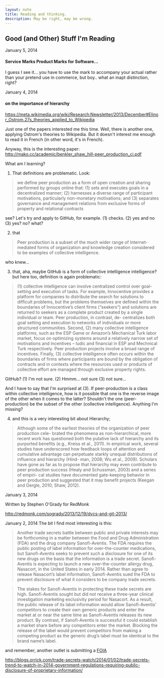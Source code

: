 ```yaml
---
layout: note
title: Reading and thinking. 
description: May be right, may be wrong.
---
```


## Good (and Other) Stuff I'm Reading


January 5, 2014

#### Service Marks Product Marks for Software... 

I guess I see it... you have to use the mark to accompany your actual rather than your pretend use in commerce, but boy.. what an inapt distinction, right?

January 4, 2014

#### on the importance of hierarchy

https://meta.wikimedia.org/wiki/Research:Newsletter/2013/December#Elinor_Ostrom.27s_theories_applied_to_Wikipedia

Just one of the papers interested me this time. Well, there is another one, applying Ostrom's theories to Wikipedia. But it doesn't interest me enough to read it in French (in other word, it's in French).

Anyway, this is the interesting paper: 
http://mako.cc/academic/benkler_shaw_hill-peer_production_ci.pdf


What am I learning? 

1. That definitions are problematic. Look:

>we define peer production as a form of open creation and sharing performed by groups online that: (1) sets and executes goals in a decentralized manner; (2) harnesses a diverse range of participant motivations, particularly non-monetary motivations; and (3) separates governance and management relations from exclusive forms of property and relational contracts 

see? Let's try and apply to GitHub, for example. (1) checks. (2) yes and no (3) yes? no? what? 


2. that

> Peer production is a subset of the much wider range of Internet-mediated forms of organization and knowledge creation considered to be examples of collective intelligence.

who knew... 

3. that, aha, maybe GitHub is a form of collective intelligence intelligence? but here too, definition is again problematic:

> (1) collective intelligence can involve centralized control over goal-setting and execution of tasks. For example, Innocentive provides a platform for companies to distribute the search for solutions to difficult problems, but the problems themselves are defined within the boundaries of Innocentive’s client firms (“seekers”) and solutions are returned to seekers as a complete product created by a single individual or team. Peer production, in contrast, de- centralizes both goal setting and execution to networks of individuals or more structured communities. Second, (2) many collective intelligence platforms, such as the ESP Game or Amazon’s Mechanical Turk labor market, focus on optimizing systems around a relatively narrow set of motivations and incentives – ludic and financial in ESP and Mechnical Turk respectively. Peer production projects involve a broad range of incentives. Finally, (3) collective intelligence often occurs within the boundaries of firms where participants are bound by the obligation of contracts and in contexts where the resources used or products of collective effort are managed through exclusive property rights. 

GitHub? (1) I'm not sure. (2) Hmmm... not sure (3) not sure... 

And I have to say that I'm surprised at (3). If peer-production is a class within collective intelligence, how is it possible that one is the reverse image of the other when it comes to the latter? Shouldn't the one (peer-production) be the subset of the other (collective intelligence). Anything I'm missing? 

4. and this is a very interesting bit about Hierarchy;

> Although some of the earliest theories of the organization of peer production cele- brated the phenomena as non-hierarchical, more recent work has questioned both the putative lack of hierarchy and its purported benefits (e.g., Kreiss et al., 2011). In empirical work, several studies have underscored how feedback loops of attention and cumulative advantage can perpetuate starkly unequal distributions of influence and hierarchy (Hind- man, 2008; Wu et al., 2009). Scholars have gone as far as to propose that hierarchy may even contribute to peer production success (Healy and Schussman, 2003) and a series of empiri- cal studies have documented gate-keeping behavior in peer production and suggested that it may benefit projects (Keegan and Gergle, 2010; Shaw, 2012).





January 3, 2014

Written by Stephen O'Grady for RedMonk

http://redmonk.com/sogrady/2013/12/19/dvcs-and-git-2013/


January 2, 2014
The bit I find most interesting is this:

>Another trade secrets battle between public and private interests may be forthcoming in a matter between the Food and Drug Administration (FDA) and the drug company Sanofi-Aventis. The FDA requires the public posting of label information for over-the-counter medications, but Sanofi-Aventis seeks to prevent such a disclosure for one of its new drugs on the basis that the information is a trade secret. Sanofi-Aventis is expecting to launch a new over-the-counter allergy drug, Nasacort, in the United States in early 2014. Rather than agree to release Nasacort’s label information, Sanofi-Aventis sued the FDA to prevent disclosure of what it considers to be company trade secrets.


>The stakes for Sanofi-Aventis in protecting these trade secrets are high. Sanofi-Aventis sought but did not receive a three-year clinical investigation marketing exclusivity period for Nasacort. As a result, the public release of its label information would allow Sanofi-Aventis’ competitors to create their own generic products and enter the market at or near the same time as Sanofi-Aventis releases its new product. By contrast, if Sanofi-Aventis is successful it could establish a market share before any competitors enter the market. Blocking the release of the label would prevent competitors from making a competing product as the generic drug’s label must be identical to the brand name’s label.

and remember, another outlet is submitting a [FOIA](http://www.foia.gov/)

http://blogs.orrick.com/trade-secrets-watch/2014/01/02/trade-secrets-trend-to-watch-in-2014-government-regulations-requiring-public-disclosure-of-proprietary-information/